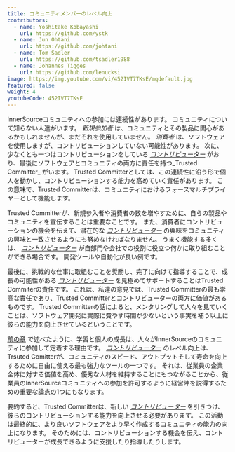 ```yaml
---
title: コミュニティメンバーのレベル向上
contributors:
  - name: Yoshitake Kobayashi
    url: https://github.com/ystk
  - name: Jun Ohtani
    url: https://github.com/johtani
  - name: Tom Sadler
    url: https://github.com/tsadler1988
  - name: Johannes Tigges
    url: https://github.com/lenucksi
image: https://img.youtube.com/vi/452IVT7TKsE/mqdefault.jpg
featured: false
weight: 4
youtubeCode: 452IVT7TKsE
---
```

<div id="upleveling" class="paragraph">
<p>InnerSourceコミュニティへの参加には連続性があります。
コミュニティについて知らない人達がいます。
<em>新規参加者</em> は、コミュニティとその製品に関心があるかもしれませんが、まだそれを使用していません。
<em>消費者</em> は、ソフトウェアを使用しますが、コントリビューションしていない可能性があります。
次に、少なくとも一つはコントリビューションをしている <a href="https://innersourcecommons.org/ja/learn/learning-path/contributor"><em>コントリビューター</em></a> がおり、最後にソフトウェアとコミュニティの両方に責任を持つ_Trusted Committer_ がいます。
Trusted Committerとしては、この連続性に沿う形で個人を動かし、コントリビューションする能力を高めていく責任があります。
この意味で、Trusted Committerは、コミュニティにおけるフォースマルチプライヤーとして機能します。</p>
</div>
<div class="paragraph">
<p>Trusted Committerが、新規参入者や消費者の数を増やすために、自らの製品やコミュニティを宣伝することは重要なことです。
また、消費者にコントリビューションの機会を伝えて、潜在的な <a href="https://innersourcecommons.org/ja/learn/learning-path/contributor"><em>コントリビューター</em></a> の興味をコミュニティの興味と一致させるようにも努めなければなりません。
うまく機能する多くは、 <a href="https://innersourcecommons.org/ja/learn/learning-path/contributor"><em>コントリビューター</em></a> が自部門や会社での役割に役立つ何かに取り組むことができる場合です。
開発ツールや自動化が良い例です。</p>
</div>
<div class="paragraph">
<p>最後に、挑戦的な仕事に取組むことを奨励し、完了に向けて指導することで、成長の可能性がある <a href="https://innersourcecommons.org/ja/learn/learning-path/contributor"><em>コントリビューター</em></a> を見極めてサポートすることはTrusted Commiterの責任です。
これは、私達の意見では、Trusted Committerの最も崇高な責任であり、Trusted Committerとコントリビューターの両方に価値があるものです。
Trusted Committerの話によると、メンタリングして人々を見ていくことは、ソフトウェア開発に実際に費やす時間が少ないという事実を補う以上に彼らの能力を向上させているということです。</p>
</div>
<div class="paragraph">
<p><a href="https://innersourcecommons.org/ja/learn/learning-path/trusted-committer/03/">前の章</a> で述べたように、学習と個人の成長は、人々がInnerSourceのコミュニティに参加して定着する理由です。
<a href="https://innersourcecommons.org/ja/learn/learning-path/contributor"><em>コントリビューター</em></a> のレベル向上は、Trsuted Comitterが、コミュニティのスピード、アウトプットそして寿命を向上するために自由に使える最も強力なツールの一つです。
それは、従業員の企業全体に対する価値を高め、優秀な人材を維持することにもつながることから、従業員のInnerSourceコミュニティへの参加を許可するように経営陣を説得するための重要な論点の1つにもなります。</p>
</div>
<div class="paragraph">
<p>要約すると、Trusted Committerは、新しい <a href="https://innersourcecommons.org/ja/learn/learning-path/contributor"><em>コントリビューター</em></a> を引きつけ、彼らのコントリビューションする能力を向上させる必要があります。
この活動は最終的に、より良いソフトウェアをより早く作成するコミュニティの能力の向上になります。
そのためには、コントリビューションする機会を伝え、コントリビューターが成長できるように支援したり指導したりします。</p>
</div>
<!--- This file autogenerated from https://github.com/InnerSourceCommons/InnerSourceLearningPath/blob/main/scripts -->